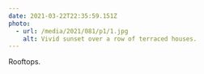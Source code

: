 ```yaml
---
date: 2021-03-22T22:35:59.151Z
photo:
  - url: /media/2021/081/p1/1.jpg
    alt: Vivid sunset over a row of terraced houses.
---
```


Rooftops.
